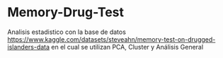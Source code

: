 # Memory-Drug-Test
Analisis estadistico con la base de datos https://www.kaggle.com/datasets/steveahn/memory-test-on-drugged-islanders-data en el cual se utilizan PCA, Cluster y Análisis General
